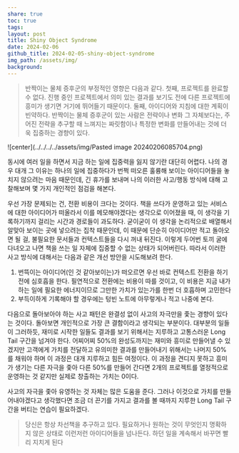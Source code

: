 ```yaml
---
share: true
toc: true
tags: 
layout: post
title: Shiny Object Syndrome
date: 2024-02-06
github_title: 2024-02-05-shiny-object-syndrome
img_path: /assets/img/
background:
---
```

>반짝이는 물체 증후군의 부정적인 영향은 다음과 같다.
>첫째, 프로젝트를 완료할 수 없다. 진행 중인 프로젝트에서 의미 있는 결과를 보기도 전에 다른 프로젝트에 흥미가 생기면 거기에 뛰어들기 때문이다.
>둘째, 아이디어와 지침에 대한 계획이 빈약하다. 반짝이는 물체 증후군이 있는 사람은 전략이나 변화 그 자체보다는, 주어진 전략을 추구할 때 느껴지는 짜릿함이나 특정한 변화를 만들어내는 것에 더욱 집중하는 경향이 있다.

![center](../../../../assets/img/Pasted image 20240206085704.png)

동시에 여러 일을 하면서 지금 하는 일에 집중력을 잃지 않기란 대단히 어렵다. 나의 경우 대개 그 이유는 하나의 일에 집중하다가 번쩍 떠오른 훌륭해 보이는 아이디어들을 놓치지 않으려는 마음 때문인데, 긴 휴가를 보내며 나의 이러한 사고/행동 방식에 대해 고찰해보며 몇 가지 개인적인 점검을 해본다.

우선 가장 문제되는 건, 전환 비용이 크다는 것이다. 책을 쓰다가 운영하고 있는 서비스에 대한 아이디어가 떠올라서 이를 메모해야겠다는 생각으로 이어졌을 때, 이 생각을 기록하기까지 걸리는 시간과 경로들이 과도하다. 굳이굳이 이 생각을 논리적으로 배열해서 알맞아 보이는 곳에 넣으려는 집착 때문인데, 이 때문에 단순히 아이디어만 적고 돌아오면 될 걸, 불필요한 문서들과 컨텍스트들을 다시 꺼내 뒤진다. 이렇게 두어번 토끼 굴에 다녀오고 나면 책을 쓰는 일 자체에 집중할 수 없는 상태가 되어버린다. 따라서 이러한 사고 방식에 대해서는 다음과 같은 개선 방안을 시도해보려 한다.

1. 번뜩이는 아이디어(인 것 같아보이는)가 떠오르면 우선 바로 컨텍스트 전환을 하기 전에 심호흡을 한다. 필연적으로 전환에는 비용이 따를 것이고, 이 비용은 지금 내가 하는 일에 필요한 에너지이므로 그만한 가치가 있는가를 한번 더 호흡하며 고민한다
2. 부득이하게 기록해야 할 경우에는 텅빈 노트에 아무렇게나 적고 나중에 본다. 

다음으로 돌아보아야 하는 사고 패턴은 완결성 없이 사고의 자극만을 좇는 경향이 있다는 것이다. 돌아보면 개인적으로 가장 큰 결함이라고 생각되는 부분이다. 대부분의 일들이 그러하듯, 재미로 시작한 일들도 결과를 보기 위해서는 지루하고 고통스러운 Long Tail 구간을 넘겨야 한다. 어찌어찌 50%의 완성도까지는 재미와 흥미로 만들어낼 수 있겠지만 고객에게 가치를 전달하고 유의미한 결과를 만들어내기 위해서는 나머지 50%를 채워야 하며 이 과정은 대개 지루하고 힘든 여정이다. 이 과정을 견디지 못하고 흥미가 생기는 다른 자극을 좇아 다른 50%를 만들어 간다면 2개의 프로젝트를 열정적으로 운영하는 것 같지만 실제로 창출하는 가치는 0이다.

사고의 자극을 좇아 유영하는 것 자체는 많은 도움을 준다. 그러나 이것으로 가치를 만들어내야겠다고 생각했다면 조금 더 끈기를 가지고 결과를 볼 때까지 지루한 Long Tail 구간을 버티는 연습이 필요하겠다.

>당신은 항상 차선책을 추구하고 있다. 필요하거나 원하는 것이 무엇인지 명확하지 않은 상태로 이런저런 아이디어들을 넘나든다. 하던 일을 계속해서 바꾸면 빨리 지치게 된다
